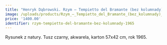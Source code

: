 ```yaml
---
title: "Henryk Dąbrowski. Rzym – Tempietto del Bramante (bez kolumnady) (1965)"
image: /uploads/products/Rzym_–_Tempietto_del_Bramante_(bez_kolumnady)_(1965).jpg
price: '1400.00'
identifier: rzym-tempietto-del-bramante-bez-kolumnady-1965
---
```

Rysunek z natury. Tusz czarny, akwarela, karton 57x42 cm, rok 1965.